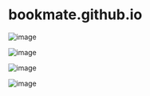 # bookmate.github.io

![image](https://github.com/KanchanBora/bookmate.github.io/assets/108566907/957218cd-9a27-4120-841b-16a335916720)

![image](https://github.com/KanchanBora/bookmate.github.io/assets/108566907/0f56ae98-8fcb-4f33-be33-003cb3ec315a)

![image](https://github.com/KanchanBora/bookmate.github.io/assets/108566907/9c9c8e18-5d40-4c5f-a3de-7f0ce042ad5e)

![image](https://github.com/KanchanBora/bookmate.github.io/assets/108566907/fa60b5a2-6f6e-4cfe-88a8-92f4cd44f6da)

